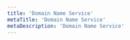 ```yaml
---
title: 'Domain Name Service'
metaTitle: 'Domain Name Service'
metaDescription: 'Domain Name Service'
---
```

